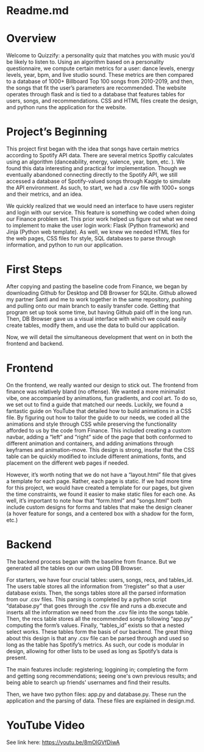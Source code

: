 # Readme.md


# Overview

Welcome to Quizzify: a personality quiz that matches you with music you’d be likely to listen to. Using an algorithm based on a personality questionnaire, we compute certain metrics for a user: dance levels, energy levels, year, bpm, and live studio sound. These metrics are then compared to a database of 1000+ Billboard Top 100 songs from 2010-2019, and then, the songs that fit the user’s parameters are recommended. The website operates through flask and is tied to a database that features tables for users, songs, and recommendations. CSS and HTML files create the design, and python runs the application for the website. 


# Project’s Beginning

This project first began with the idea that songs have certain metrics according to Spotify API data. There are several metrics Spotfiy calculates using an algorithm (danceability, energy, valence, year, bpm, etc. ). We found this data interesting and practical for implementation. Though we eventually abandoned connecting directly to the Spotify API, we still accessed a database of  Spotify-valued songs through Kaggle to simulate the API environment. As such, to start, we had a .csv file with 1000+ songs and their metrics, and an idea.

We quickly realized that we would need an interface to have users register and login with our service. This feature is something we coded when doing our Finance problem set. This prior work helped us figure out what we need to implement to make the user login work: Flask (Python framework) and Jinja (Python web template). As well, we knew we needed HTML files for the web pages, CSS files for style, SQL databases to parse through information, and python to run our application.


# First Steps

After copying and pasting the baseline code from Finance, we began by downloading Github for Desktop and DB Browser for SQLite. Github allowed my partner Santi and me to work together in the same repository, pushing and pulling onto our main branch to easily transfer code. Getting that program set up took some time, but having Github paid off in the long run. Then, DB Browser gave us a visual interface with which we could easily create tables, modify them, and use the data to build our application.

Now, we will detail the simultaneous development that went on in both the frontend and backend.


# Frontend

On the frontend, we really wanted our design to stick out. The frontend from finance was relatively bland (no offense). We wanted a more minimalist vibe, one accompanied by animations, fun gradients, and cool art. To do so, we set out to find a guide that matched our needs. Luckily, we found a fantastic guide on YouTube that detailed how to build animations in a CSS file. By figuring out how to tailor the guide to our needs, we coded all the animations and style through CSS while preserving the functionality afforded to us by the code from Finance. This included creating a custom navbar, adding a “left” and “right” side of the page that both conformed to different animation and containers, and adding animations through keyframes and animation-move. This design is strong, insofar that the CSS table can be quickly modified to include different animations, fonts, and placement on the different web pages if needed. 

However, it’s worth noting that we do not have a “layout.html” file that gives a template for each page. Rather, each page is static. If we had more time for this project, we would have created a template for our pages, but given the time constraints, we found it easier to make static files for each one. As well, it’s important to note how that “form.html” and “songs.html” both include custom designs for forms and tables that make the design cleaner (a hover feature for songs, and a centered box with a shadow for the form, etc.)


# Backend

The backend process began with the baseline from finance. But we generated all the tables on our own using DB Browser.

For starters, we have four crucial tables: users, songs, recs, and tables_id. The users table stores all the information from “/register” so that a user database exists. Then, the songs tables store all the parsed information from our .csv files. This parsing is completed by a python script “database.py” that goes through the .csv file and runs a db.execute and inserts all the information we need from the .csv file into the songs table. Then, the recs table stores all the recommended songs following “app.py” computing the form’s values. Finally, “tables_id” exists so that a nested select works. These tables form the basis of our backend. The great thing about this design is that any .csv file can be parsed through and used so long as the table has Spotify’s metrics. As such, our code is modular in design, allowing for other lists to be used as long as Spotify’s data is present.

The main features include: registering; loggining in; completing the form and getting song recommendations; seeing one's own previous results; and being able to search up friends' usernames and find their results.

Then, we have two python files: app.py and database.py. These run the application and the parsing of data. These files are explained in design.md.

# YouTube Video

See link here: https://youtu.be/8mOlGVfDiwA
